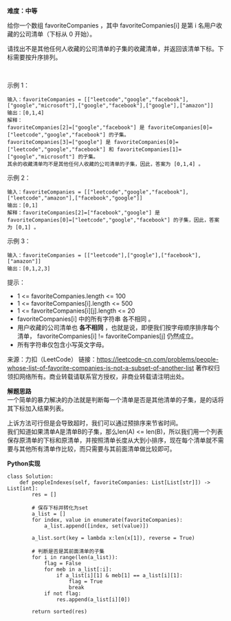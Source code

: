**难度：中等**  

给你一个数组 favoriteCompanies ，其中 favoriteCompanies[i] 是第 i 名用户收藏的公司清单（下标从 0 开始）。

请找出不是其他任何人收藏的公司清单的子集的收藏清单，并返回该清单下标。下标需要按升序排列。

 

示例 1：
```
输入：favoriteCompanies = [["leetcode","google","facebook"],["google","microsoft"],["google","facebook"],["google"],["amazon"]]
输出：[0,1,4] 
解释：
favoriteCompanies[2]=["google","facebook"] 是 favoriteCompanies[0]=["leetcode","google","facebook"] 的子集。
favoriteCompanies[3]=["google"] 是 favoriteCompanies[0]=["leetcode","google","facebook"] 和 favoriteCompanies[1]=["google","microsoft"] 的子集。
其余的收藏清单均不是其他任何人收藏的公司清单的子集，因此，答案为 [0,1,4] 。
```
示例 2：
```
输入：favoriteCompanies = [["leetcode","google","facebook"],["leetcode","amazon"],["facebook","google"]]
输出：[0,1] 
解释：favoriteCompanies[2]=["facebook","google"] 是 favoriteCompanies[0]=["leetcode","google","facebook"] 的子集，因此，答案为 [0,1] 。
```
示例 3：
```
输入：favoriteCompanies = [["leetcode"],["google"],["facebook"],["amazon"]]
输出：[0,1,2,3]
```

提示：

- 1 <= favoriteCompanies.length <= 100
- 1 <= favoriteCompanies[i].length <= 500
- 1 <= favoriteCompanies[i][j].length <= 20
- favoriteCompanies[i] 中的所有字符串 各不相同 。
- 用户收藏的公司清单也 **各不相同** ，也就是说，即便我们按字母顺序排序每个清单， favoriteCompanies[i] != favoriteCompanies[j] 仍然成立。
- 所有字符串仅包含小写英文字母。

来源：力扣（LeetCode）
链接：https://leetcode-cn.com/problems/people-whose-list-of-favorite-companies-is-not-a-subset-of-another-list
著作权归领扣网络所有。商业转载请联系官方授权，非商业转载请注明出处。  

**解题思路**  
一个简单的暴力解决的办法就是判断每一个清单是否是其他清单的子集，是的话将其下标加入结果列表。  

上诉方法可行但是会导致超时，我们可以通过预排序来节省时间。  
我们知道如果清单A是清单B的子集，那么len(A) <= len(B)，所以我们用一个列表保存原清单的下标和原清单，并按照清单长度从大到小排序，现在每个清单就不需要与其他所有清单作比较，而只需要与其前面清单做比较即可。


**Python实现**  
```
class Solution:
    def peopleIndexes(self, favoriteCompanies: List[List[str]]) -> List[int]:
        res = []
        
        # 保存下标并转化为set
        a_list = []
        for index, value in enumerate(favoriteCompanies):
            a_list.append([index, set(value)])

        a_list.sort(key = lambda x:len(x[1]), reverse = True)
        
        # 判断是否是其前面清单的子集
        for i in range(len(a_list)):
            flag = False
            for meb in a_list[:i]:
                if a_list[i][1] & meb[1] == a_list[i][1]:
                    flag = True
                    break
            if not flag:
                res.append(a_list[i][0])
                
        return sorted(res)
```